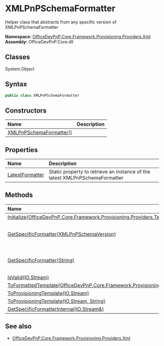 # XMLPnPSchemaFormatter
Helper class that abstracts from any specific version of XMLPnPSchemaFormatter  

**Namespace:** [OfficeDevPnP.Core.Framework.Provisioning.Providers.Xml](OfficeDevPnP.Core.Framework.Provisioning.Providers.Xml.md)  
**Assembly:** OfficeDevPnP.Core.dll  
## Classes
System.Object  
## Syntax
```C#
public class XMLPnPSchemaFormatter
```
## Constructors
|**Name**|**Description**|
|:-----|:-----|
| [XMLPnPSchemaFormatter()](XMLPnPSchemaFormatterconstructor1details.md) | 
## Properties
|**Name**|**Description**|
|:-----|:-----|
| [LatestFormatter](XMLPnPSchemaFormatter.LatestFormatter.md) | Static property to retrieve an instance of the latest XMLPnPSchemaFormatter
## Methods
|**Name**|**Description**|
|:-----|:-----|
| [Initialize(OfficeDevPnP.Core.Framework.Provisioning.Providers.TemplateProviderBase)](XMLPnPSchemaFormatterInitializeOfficeDevPnP.Core.Framework.Provisioning.Providers.TemplateProviderBase.md) | 
| [GetSpecificFormatter(XMLPnPSchemaVersion)](XMLPnPSchemaFormatterGetSpecificFormatterXMLPnPSchemaVersion.md) | Static method to retrieve a specific XMLPnPSchemaFormatter instance
| [GetSpecificFormatter(String)](XMLPnPSchemaFormatterGetSpecificFormatterString.md) | Static method to retrieve a specific XMLPnPSchemaFormatter instance
| [IsValid(IO.Stream)](XMLPnPSchemaFormatterIsValidIO.Stream.md) | 
| [ToFormattedTemplate(OfficeDevPnP.Core.Framework.Provisioning.Model.ProvisioningTemplate)](XMLPnPSchemaFormatterToFormattedTemplateOfficeDevPnP.Core.Framework.Provisioning.Model.ProvisioningTemplate.md) | 
| [ToProvisioningTemplate(IO.Stream)](XMLPnPSchemaFormatterToProvisioningTemplateIO.Stream.md) | 
| [ToProvisioningTemplate(IO.Stream, String)](XMLPnPSchemaFormatterToProvisioningTemplateIO.StreamString.md) | 
| [GetSpecificFormatterInternal(IO.Stream&)](XMLPnPSchemaFormatterGetSpecificFormatterInternalIO.Stream&.md) | 
## See also
- [OfficeDevPnP.Core.Framework.Provisioning.Providers.Xml](OfficeDevPnP.Core.Framework.Provisioning.Providers.Xml.md)
